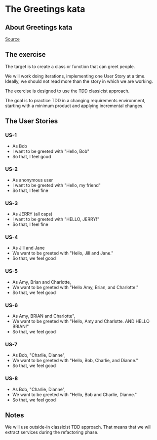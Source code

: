 # The Greetings kata

## About Greetings kata

[Source](https://github.com/testdouble/contributing-tests/wiki/Greeting-Kata)

## The exercise

The target is to create a class or function that can greet people.

We will work doing iterations, implementing one User Story at a time. Ideally, we should not read more than the story in which we are working.

The exercise is designed to use the TDD classicist approach.

The goal is to practice TDD in a changing requirements environment, starting with a minimum product and applying incremental changes.

## The User Stories

### US-1

* As Bob
* I want to be greeted with "Hello, Bob"
* So that, I feel good

### US-2

* As anonymous user
* I want to be greeted with "Hello, my friend" 
* So that, I feel fine

### US-3

* As JERRY (all caps) 
* I want to be greeted with "HELLO, JERRY!" 
* So that, I feel fine

### US-4

* As Jill and Jane 
* We want to be greeted with "Hello, Jill and Jane." 
* So that, we feel good

### US-5

* As Amy, Brian and Charlotte, 
* We want to be greeted with "Hello Amy, Brian, and Charlotte." 
* So that, we feel good

### US-6

* As Amy, BRIAN and Charlotte", 
* We want to be greeted with "Hello, Amy and Charlotte. AND HELLO BRIAN!" 
* So that, we feel good

### US-7

* As Bob, "Charlie, Dianne", 
* We want to be greeted with "Hello, Bob, Charlie, and Dianne." 
* So that, we feel good

### US-8

* As Bob, \"Charlie, Dianne\", 
* We want to be greeted with "Hello, Bob and Charlie, Dianne."
* So that, we feel good

## Notes

We will use outside-in classicist TDD approach. That means that we will extract services during the refactoring phase.
